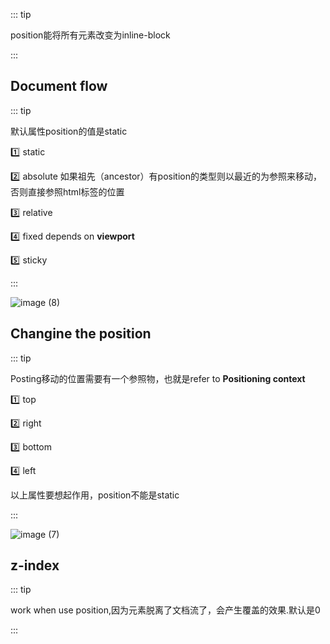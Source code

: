 ::: tip

position能将所有元素改变为inline-block

:::

## Document flow

::: tip

默认属性position的值是static

:one: static

:two: absolute 如果祖先（ancestor）有position的类型则以最近的为参照来移动，否则直接参照html标签的位置

:three: relative

:four: fixed  depends on **viewport**

:five: sticky

:::

![image (8)](https://gitee.com/q10viking/PictureRepos/raw/master/images//202112081832684.jpg)

## Changine the position

::: tip

Posting移动的位置需要有一个参照物，也就是refer to **Positioning context**

:one: top

:two: right

:three: bottom

:four: left

以上属性要想起作用，position不能是static

:::

![image (7)](https://gitee.com/q10viking/PictureRepos/raw/master/images//202112081829836.jpg)



## z-index

::: tip

work when use position,因为元素脱离了文档流了，会产生覆盖的效果.默认是0

:::
